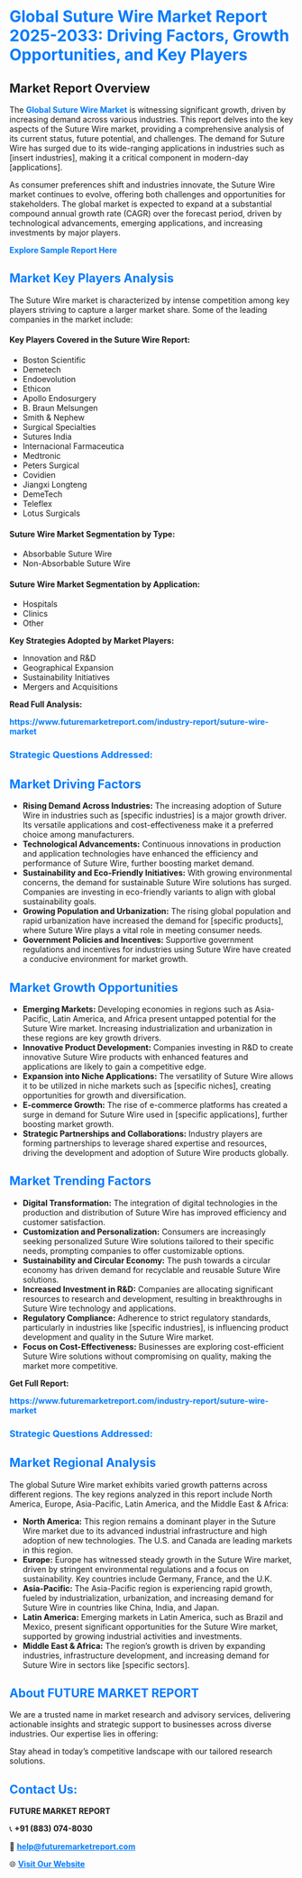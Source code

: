 <h1 style="color: #007BFF;">Global Suture Wire Market Report 2025-2033: Driving Factors, Growth Opportunities, and Key Players</h1>

<section id="overview">
<h2>Market Report Overview</h2>
<p>The <a href="https://www.futuremarketreport.com/industry-report/suture-wire-market" style="color: #007BFF; text-decoration: none;"><strong>Global Suture Wire Market</strong></a> is witnessing significant growth, driven by increasing demand across various industries. This report delves into the key aspects of the Suture Wire market, providing a comprehensive analysis of its current status, future potential, and challenges. The demand for Suture Wire has surged due to its wide-ranging applications in industries such as [insert industries], making it a critical component in modern-day [applications].</p>
<p>As consumer preferences shift and industries innovate, the Suture Wire market continues to evolve, offering both challenges and opportunities for stakeholders. The global market is expected to expand at a substantial compound annual growth rate (CAGR) over the forecast period, driven by technological advancements, emerging applications, and increasing investments by major players.</p>
</section>

<section id="overview">
<p><a href="https://www.futuremarketreport.com/request-sample/reportId=110097" style="color: #007BFF; text-decoration: none;"><strong>Explore Sample Report Here</strong></a></p>
</section>

<section id="key-players">
<h2 style="color: #007BFF;">Market Key Players Analysis</h2>
<p>The Suture Wire market is characterized by intense competition among key players striving to capture a larger market share. Some of the leading companies in the market include:</p>
<h4>Key Players Covered in the Suture Wire Report:</h4>
<ul><li>Boston Scientific</li><li>Demetech</li><li>Endoevolution</li><li>Ethicon</li><li>Apollo Endosurgery</li><li>B. Braun Melsungen</li><li>Smith &amp; Nephew</li><li>Surgical Specialties</li><li>Sutures India</li><li>Internacional Farmaceutica</li><li>Medtronic</li><li>Peters Surgical</li><li>Covidien</li><li>Jiangxi Longteng</li><li>DemeTech</li><li>Teleflex</li><li>Lotus Surgicals</li></ul>
<h4>Suture Wire Market Segmentation by Type:</h4>
<ul><li>Absorbable Suture Wire</li><li>Non-Absorbable Suture Wire</li></ul>

<h4>Suture Wire Market Segmentation by Application:</h4>
<ul><li>Hospitals</li><li>Clinics</li><li>Other</li></ul>
<p><strong>Key Strategies Adopted by Market Players:</strong></p>
<ul>
<li>Innovation and R&D</li>
<li>Geographical Expansion</li>
<li>Sustainability Initiatives</li>
<li>Mergers and Acquisitions</li>
</ul>
</section>

<section>
<p><strong>Read Full Analysis: </strong></p><a href="https://www.futuremarketreport.com/industry-report/suture-wire-market" style="color: #007BFF; text-decoration: none;"><strong>https://www.futuremarketreport.com/industry-report/suture-wire-market</strong></a>
<h3 style="color: #007BFF;">Strategic Questions Addressed:</h3>
</section>

<section id="driving-factors">
<h2 style="color: #007BFF;">Market Driving Factors</h2>
<ul>
<li><strong>Rising Demand Across Industries:</strong> The increasing adoption of Suture Wire in industries such as [specific industries] is a major growth driver. Its versatile applications and cost-effectiveness make it a preferred choice among manufacturers.</li>
<li><strong>Technological Advancements:</strong> Continuous innovations in production and application technologies have enhanced the efficiency and performance of Suture Wire, further boosting market demand.</li>
<li><strong>Sustainability and Eco-Friendly Initiatives:</strong> With growing environmental concerns, the demand for sustainable Suture Wire solutions has surged. Companies are investing in eco-friendly variants to align with global sustainability goals.</li>
<li><strong>Growing Population and Urbanization:</strong> The rising global population and rapid urbanization have increased the demand for [specific products], where Suture Wire plays a vital role in meeting consumer needs.</li>
<li><strong>Government Policies and Incentives:</strong> Supportive government regulations and incentives for industries using Suture Wire have created a conducive environment for market growth.</li>
</ul>
</section>

<section id="growth-opportunities">
<h2 style="color: #007BFF;">Market Growth Opportunities</h2>
<ul>
<li><strong>Emerging Markets:</strong> Developing economies in regions such as Asia-Pacific, Latin America, and Africa present untapped potential for the Suture Wire market. Increasing industrialization and urbanization in these regions are key growth drivers.</li>
<li><strong>Innovative Product Development:</strong> Companies investing in R&D to create innovative Suture Wire products with enhanced features and applications are likely to gain a competitive edge.</li>
<li><strong>Expansion into Niche Applications:</strong> The versatility of Suture Wire allows it to be utilized in niche markets such as [specific niches], creating opportunities for growth and diversification.</li>
<li><strong>E-commerce Growth:</strong> The rise of e-commerce platforms has created a surge in demand for Suture Wire used in [specific applications], further boosting market growth.</li>
<li><strong>Strategic Partnerships and Collaborations:</strong> Industry players are forming partnerships to leverage shared expertise and resources, driving the development and adoption of Suture Wire products globally.</li>
</ul>
</section>

<section id="trending-factors">
<h2 style="color: #007BFF;">Market Trending Factors</h2>
<ul>
<li><strong>Digital Transformation:</strong> The integration of digital technologies in the production and distribution of Suture Wire has improved efficiency and customer satisfaction.</li>
<li><strong>Customization and Personalization:</strong> Consumers are increasingly seeking personalized Suture Wire solutions tailored to their specific needs, prompting companies to offer customizable options.</li>
<li><strong>Sustainability and Circular Economy:</strong> The push towards a circular economy has driven demand for recyclable and reusable Suture Wire solutions.</li>
<li><strong>Increased Investment in R&D:</strong> Companies are allocating significant resources to research and development, resulting in breakthroughs in Suture Wire technology and applications.</li>
<li><strong>Regulatory Compliance:</strong> Adherence to strict regulatory standards, particularly in industries like [specific industries], is influencing product development and quality in the Suture Wire market.</li>
<li><strong>Focus on Cost-Effectiveness:</strong> Businesses are exploring cost-efficient Suture Wire solutions without compromising on quality, making the market more competitive.</li>
</ul>
</section>

<section>
<p><strong>Get Full Report: </strong></p><a href="https://www.futuremarketreport.com/industry-report/suture-wire-market" style="color: #007BFF; text-decoration: none;"><strong>https://www.futuremarketreport.com/industry-report/suture-wire-market</strong></a>
<h3 style="color: #007BFF;">Strategic Questions Addressed:</h3>
</section>


<section id="regional-analysis">
<h2 style="color: #007BFF;">Market Regional Analysis</h2>
<p>The global Suture Wire market exhibits varied growth patterns across different regions. The key regions analyzed in this report include North America, Europe, Asia-Pacific, Latin America, and the Middle East & Africa:</p>
<ul>
<li><strong>North America:</strong> This region remains a dominant player in the Suture Wire market due to its advanced industrial infrastructure and high adoption of new technologies. The U.S. and Canada are leading markets in this region.</li>
<li><strong>Europe:</strong> Europe has witnessed steady growth in the Suture Wire market, driven by stringent environmental regulations and a focus on sustainability. Key countries include Germany, France, and the U.K.</li>
<li><strong>Asia-Pacific:</strong> The Asia-Pacific region is experiencing rapid growth, fueled by industrialization, urbanization, and increasing demand for Suture Wire in countries like China, India, and Japan.</li>
<li><strong>Latin America:</strong> Emerging markets in Latin America, such as Brazil and Mexico, present significant opportunities for the Suture Wire market, supported by growing industrial activities and investments.</li>
<li><strong>Middle East & Africa:</strong> The region’s growth is driven by expanding industries, infrastructure development, and increasing demand for Suture Wire in sectors like [specific sectors].</li>
</ul>
</section>

<footer>
<h2 style="color: #007BFF;">About FUTURE MARKET REPORT</h2>
<p>We are a trusted name in market research and advisory services, delivering actionable insights and strategic support to businesses across diverse industries. Our expertise lies in offering:</p>

<p>Stay ahead in today’s competitive landscape with our tailored research solutions.</p>

<h2 style="color: #007BFF;">Contact Us:</h2>
<p><strong>FUTURE MARKET REPORT</strong></p>
<p>📞 <strong>+91 (883) 074-8030</strong></p>
<p>📧 <strong><a href="mailto:help@futuremarketreport.com" style="color: #007BFF;">help@futuremarketreport.com</a></strong></p>
<p>🌐 <strong><a href="https://www.futuremarketreport.com/" style="color: #007BFF;">Visit Our Website</a></strong></p>
</footer>